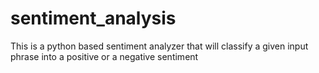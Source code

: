 # sentiment_analysis
This is a python based sentiment analyzer that will classify a given input phrase into a positive or a negative sentiment
